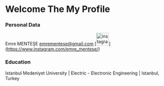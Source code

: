 # Welcome The My Profile

### Personal Data

  Emre MENTEŞE
  emrementese@gmail.com
[<img src='https://cdn.jsdelivr.net/npm/simple-icons@3.0.1/icons/instagram.svg' alt='instagram' height='40'>]
(https://www.instagram.com/emre_mentese/)

### Education

  Istanbul Medeniyet University | Electric - Electronic Engineering | Istanbul, Turkey

